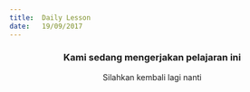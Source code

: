 ```yaml
---
title:  Daily Lesson
date:   19/09/2017
---
```


### <center>Kami sedang mengerjakan pelajaran ini</center>
<center>Silahkan kembali lagi nanti</center>